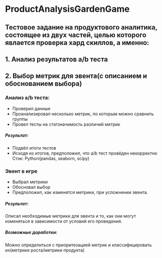# ProductAnalysisGardenGame
## Тестовое задание на продуктового аналитика, состоящее из двух частей, целью которого явлается проверка хард скиллов, а именно:    
## 1. Анализ результатов a/b теста
## 2. Выбор метрик для эвента(с описанием и обоснованием выбора)
### Анализ a/b теста:
* Проверил данные
* Проанализировал несколько метрик, по которым можно сравнить группы
* Провел тесты на статзначимость различий метрик
##### Результат:
* Подвёл итоги тестов
* Исходя из итогов, предположил, что a/b тест провёден некорректно 
Стэк: Python(pandas, seaborn, scipy)
### Эвент в игре
* Выбрал метрики
* Обосновал выбор
* Предположил, как изменятся метрики, при усложнении эвента.
##### Результат:
Описал необходимые метрики для эвента и то, как они могут изменяться в зависимости от условий его проведения.
##### Возможные доработки:
Можно определиться с приоритезацией метрик и классифицировать их(метрики роста/метрики продукта) 


